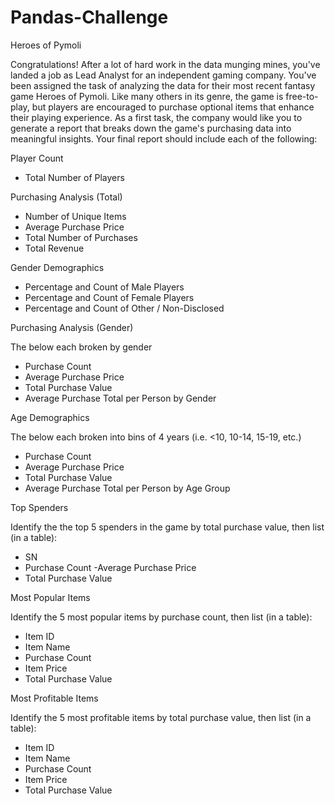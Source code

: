# Pandas-Challenge
Heroes of Pymoli

Congratulations! After a lot of hard work in the data munging mines, you've landed a job as Lead Analyst for an independent gaming company. You've been assigned the task of analyzing the data for their most recent fantasy game Heroes of Pymoli.
Like many others in its genre, the game is free-to-play, but players are encouraged to purchase optional items that enhance their playing experience. As a first task, the company would like you to generate a report that breaks down the game's purchasing data into meaningful insights.
Your final report should include each of the following:

Player Count
- Total Number of Players

Purchasing Analysis (Total)
- Number of Unique Items
- Average Purchase Price
- Total Number of Purchases
- Total Revenue

Gender Demographics
- Percentage and Count of Male Players
- Percentage and Count of Female Players
- Percentage and Count of Other / Non-Disclosed

Purchasing Analysis (Gender)

The below each broken by gender
- Purchase Count
- Average Purchase Price
- Total Purchase Value
- Average Purchase Total per Person by Gender

Age Demographics

The below each broken into bins of 4 years (i.e. <10, 10-14, 15-19, etc.)
- Purchase Count
- Average Purchase Price
- Total Purchase Value
- Average Purchase Total per Person by Age Group

Top Spenders

Identify the the top 5 spenders in the game by total purchase value, then list (in a table):
- SN
- Purchase Count
-Average Purchase Price
- Total Purchase Value

Most Popular Items

Identify the 5 most popular items by purchase count, then list (in a table):
- Item ID
- Item Name
- Purchase Count
- Item Price
- Total Purchase Value

Most Profitable Items

Identify the 5 most profitable items by total purchase value, then list (in a table):
- Item ID
- Item Name
- Purchase Count
- Item Price
- Total Purchase Value
